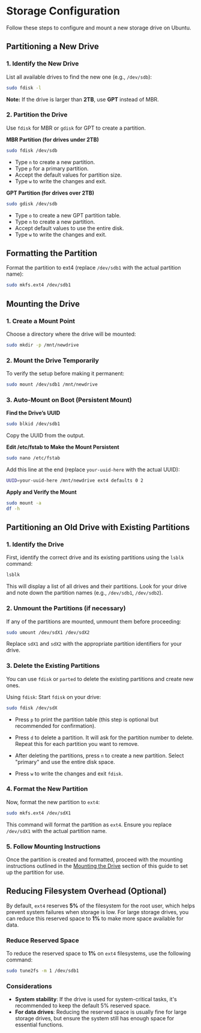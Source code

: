 # Storage Configuration

Follow these steps to configure and mount a new storage drive on Ubuntu.

## Partitioning a New Drive

### 1. Identify the New Drive  
List all available drives to find the new one (e.g., `/dev/sdb`):
```bash
sudo fdisk -l
```
**Note:** If the drive is larger than **2TB**, use **GPT** instead of MBR.
### 2. Partition the Drive
Use `fdisk` for MBR or `gdisk` for GPT to create a partition.

**MBR Partition (for drives under 2TB)**
```bash
sudo fdisk /dev/sdb
```
* Type `n` to create a new partition.
* Type `p` for a primary partition.
* Accept the default values for partition size.
* Type `w` to write the changes and exit.

**GPT Partition (for drives over 2TB)**
```bash
sudo gdisk /dev/sdb
```
* Type `o` to create a new GPT partition table.
* Type `n` to create a new partition.
* Accept default values to use the entire disk.
* Type `w` to write the changes and exit.

## Formatting the Partition
Format the partition to ext4 (replace `/dev/sdb1` with the actual partition name):
```bash
sudo mkfs.ext4 /dev/sdb1
```

## Mounting the Drive
### 1. Create a Mount Point
Choose a directory where the drive will be mounted:
```bash
sudo mkdir -p /mnt/newdrive
```
### 2. Mount the Drive Temporarily
To verify the setup before making it permanent:
```bash
sudo mount /dev/sdb1 /mnt/newdrive
```
### 3. Auto-Mount on Boot (Persistent Mount)
**Find the Drive’s UUID**
```bash
sudo blkid /dev/sdb1
```
Copy the UUID from the output.

**Edit /etc/fstab to Make the Mount Persistent**
```bash
sudo nano /etc/fstab
```
Add this line at the end (replace `your-uuid-here` with the actual UUID):
```bash
UUID=your-uuid-here /mnt/newdrive ext4 defaults 0 2
```
**Apply and Verify the Mount**
```bash
sudo mount -a
df -h
```

## Partitioning an Old Drive with Existing Partitions

### 1. Identify the Drive
First, identify the correct drive and its existing partitions using the `lsblk` command:
```bash
lsblk
```
This will display a list of all drives and their partitions. Look for your drive and note down the partition names (e.g., `/dev/sdb1`, `/dev/sdb2`).

### 2. Unmount the Partitions (if necessary)
If any of the partitions are mounted, unmount them before proceeding:
```bash
sudo umount /dev/sdX1 /dev/sdX2
```
Replace `sdX1` and `sdX2` with the appropriate partition identifiers for your drive.

### 3. Delete the Existing Partitions
You can use `fdisk` or `parted` to delete the existing partitions and create new ones.

Using `fdisk`:
Start `fdisk` on your drive:
```bash
sudo fdisk /dev/sdX
```
* Press `p` to print the partition table (this step is optional but recommended for confirmation).

* Press `d` to delete a partition. It will ask for the partition number to delete. Repeat this for each partition you want to remove.

* After deleting the partitions, press `n` to create a new partition. Select "primary" and use the entire disk space.

* Press `w` to write the changes and exit `fdisk`.

### 4. Format the New Partition
Now, format the new partition to `ext4`:
```bash
sudo mkfs.ext4 /dev/sdX1
```
This command will format the partition as `ext4`. Ensure you replace `/dev/sdX1` with the actual partition name.

### 5. Follow Mounting Instructions
Once the partition is created and formatted, proceed with the mounting instructions outlined in the [Mounting the Drive](#mounting-the-drive) section of this guide to set up the partition for use.

## Reducing Filesystem Overhead (Optional)
By default, `ext4` reserves **5%** of the filesystem for the root user, which helps prevent system failures when storage is low. For large storage drives, you can reduce this reserved space to **1%** to make more space available for data.

### Reduce Reserved Space
To reduce the reserved space to **1%** on `ext4` filesystems, use the following command:
```bash
sudo tune2fs -m 1 /dev/sdb1
```

### Considerations
* **System stability**: If the drive is used for system-critical tasks, it's recommended to keep the default 5% reserved space.
* **For data drives**: Reducing the reserved space is usually fine for large storage drives, but ensure the system still has enough space for essential functions.